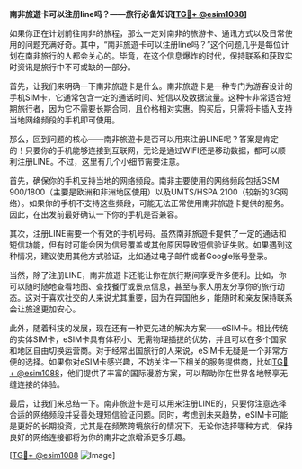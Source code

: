 **南非旅遊卡可以注册line吗？——旅行必备知识[[TG💪+ @esim1088](https://t.me/s/esim1088)]**

如果你正在计划前往南非的旅程，那么一定对南非的旅游卡、通讯方式以及日常使用的问题充满好奇。其中，“南非旅遊卡可以注册line吗？”这个问题几乎是每位计划在南非旅行的人都会关心的。毕竟，在这个信息爆炸的时代，保持联系和获取实时资讯是旅行中不可或缺的一部分。

首先，让我们来明确一下南非旅遊卡是什么。南非旅遊卡是一种专门为游客设计的手机SIM卡，它通常包含一定的通话时间、短信以及数据流量。这种卡非常适合短期旅行者，因为它不需要长期合同，且价格相对实惠。购买后，只需将卡插入支持当地网络频段的手机即可使用。

那么，回到问题的核心——南非旅遊卡是否可以用来注册LINE呢？答案是肯定的！只要你的手机能够连接到互联网，无论是通过WIFI还是移动数据，都可以顺利注册LINE。不过，这里有几个小细节需要注意。

首先，确保你的手机支持当地的网络频段。南非主要使用的网络频段包括GSM 900/1800（主要是欧洲和非洲地区使用）以及UMTS/HSPA 2100（较新的3G网络）。如果你的手机不支持这些频段，可能无法正常使用南非旅遊卡提供的服务。因此，在出发前最好确认一下你的手机是否兼容。

其次，注册LINE需要一个有效的手机号码。虽然南非旅遊卡提供了一定的通话和短信功能，但有时可能会因为信号覆盖或其他原因导致短信验证失败。如果遇到这种情况，建议使用其他方式验证，比如通过电子邮件或者Google账号登录。

当然，除了注册LINE，南非旅遊卡还能让你在旅行期间享受许多便利。比如，你可以随时随地查看地图、查找餐厅或景点信息，甚至与家人朋友分享你的旅行动态。这对于喜欢社交的人来说尤其重要，因为在异国他乡，能随时和亲友保持联系会让旅途更加安心。

此外，随着科技的发展，现在还有一种更先进的解决方案——eSIM卡。相比传统的实体SIM卡，eSIM卡具有体积小、无需物理插拔的优势，并且可以在多个国家和地区自由切换运营商。对于经常出国旅行的人来说，eSIM卡无疑是一个非常方便的选择。如果你对eSIM卡感兴趣，不妨关注一下相关的服务提供商，比如[TG💪+ @esim1088](https://t.me/s/esim1088)，他们提供了丰富的国际漫游方案，可以帮助你在世界各地畅享无缝连接的体验。

最后，让我们来总结一下。南非旅遊卡是可以用来注册LINE的，只要你注意选择合适的网络频段并妥善处理短信验证问题。同时，考虑到未来趋势，eSIM卡可能是更好的长期投资，尤其是在频繁跨境旅行的情况下。无论你选择哪种方式，保持良好的网络连接都将为你的南非之旅增添更多乐趣。

[[TG💪+ @esim1088](https://t.me/s/esim1088) ![Image](https://i.postimg.cc/4NQfJmqS/Snipaste-2025-05-13-00-14-12.png)]